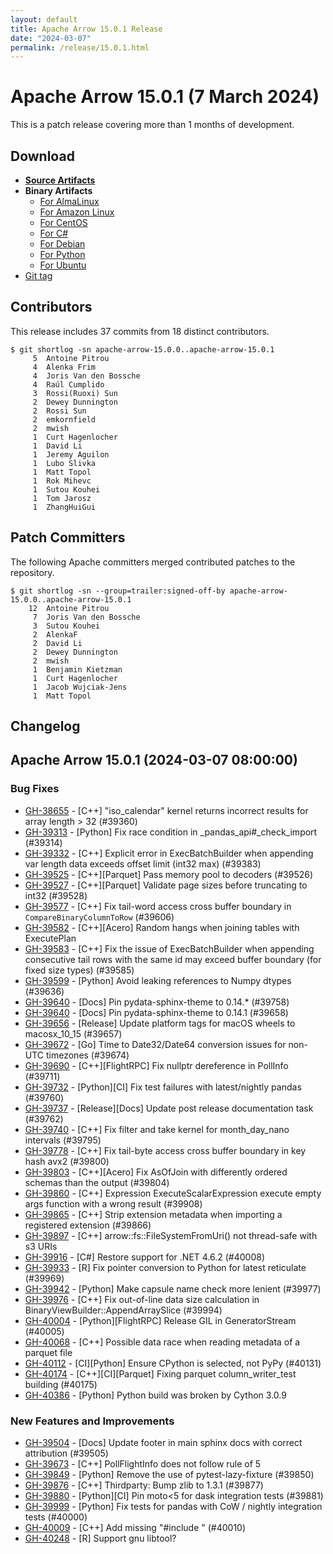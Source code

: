 ```yaml
---
layout: default
title: Apache Arrow 15.0.1 Release
date: "2024-03-07"
permalink: /release/15.0.1.html
---
```

<!--
{% comment %}
Licensed to the Apache Software Foundation (ASF) under one or more
contributor license agreements.  See the NOTICE file distributed with
this work for additional information regarding copyright ownership.
The ASF licenses this file to you under the Apache License, Version 2.0
(the "License"); you may not use this file except in compliance with
the License.  You may obtain a copy of the License at

http://www.apache.org/licenses/LICENSE-2.0

Unless required by applicable law or agreed to in writing, software
distributed under the License is distributed on an "AS IS" BASIS,
WITHOUT WARRANTIES OR CONDITIONS OF ANY KIND, either express or implied.
See the License for the specific language governing permissions and
limitations under the License.
{% endcomment %}
-->

# Apache Arrow 15.0.1 (7 March 2024)

This is a patch release covering more than 1 months of development.

## Download

* [**Source Artifacts**][1]
* **Binary Artifacts**
  * [For AlmaLinux][2]
  * [For Amazon Linux][3]
  * [For CentOS][4]
  * [For C#][5]
  * [For Debian][6]
  * [For Python][7]
  * [For Ubuntu][8]
* [Git tag][9]

## Contributors

This release includes 37 commits from 18 distinct contributors.

```console
$ git shortlog -sn apache-arrow-15.0.0..apache-arrow-15.0.1
     5	Antoine Pitrou
     4	Alenka Frim
     4	Joris Van den Bossche
     4	Raúl Cumplido
     3	Rossi(Ruoxi) Sun
     2	Dewey Dunnington
     2	Rossi Sun
     2	emkornfield
     2	mwish
     1	Curt Hagenlocher
     1	David Li
     1	Jeremy Aguilon
     1	Lubo Slivka
     1	Matt Topol
     1	Rok Mihevc
     1	Sutou Kouhei
     1	Tom Jarosz
     1	ZhangHuiGui
```

## Patch Committers

The following Apache committers merged contributed patches to the repository.

```console
$ git shortlog -sn --group=trailer:signed-off-by apache-arrow-15.0.0..apache-arrow-15.0.1
    12	Antoine Pitrou
     7	Joris Van den Bossche
     3	Sutou Kouhei
     2	AlenkaF
     2	David Li
     2	Dewey Dunnington
     2	mwish
     1	Benjamin Kietzman
     1	Curt Hagenlocher
     1	Jacob Wujciak-Jens
     1	Matt Topol
```

## Changelog


## Apache Arrow 15.0.1 (2024-03-07 08:00:00)

### Bug Fixes

* [GH-38655](https://github.com/apache/arrow/issues/38655) - [C++] "iso_calendar" kernel returns incorrect results for array length > 32 (#39360)
* [GH-39313](https://github.com/apache/arrow/issues/39313) - [Python] Fix race condition in _pandas_api#_check_import (#39314)
* [GH-39332](https://github.com/apache/arrow/issues/39332) - [C++] Explicit error in ExecBatchBuilder when appending var length data exceeds offset limit (int32 max) (#39383)
* [GH-39525](https://github.com/apache/arrow/issues/39525) - [C++][Parquet] Pass memory pool to decoders (#39526)
* [GH-39527](https://github.com/apache/arrow/issues/39527) - [C++][Parquet] Validate page sizes before truncating to int32 (#39528)
* [GH-39577](https://github.com/apache/arrow/issues/39577) - [C++] Fix tail-word access cross buffer boundary in `CompareBinaryColumnToRow` (#39606)
* [GH-39582](https://github.com/apache/arrow/issues/39582) - [C++][Acero] Random hangs when joining tables with ExecutePlan
* [GH-39583](https://github.com/apache/arrow/issues/39583) - [C++] Fix the issue of ExecBatchBuilder when appending consecutive tail rows with the same id may exceed buffer boundary (for fixed size types) (#39585)
* [GH-39599](https://github.com/apache/arrow/issues/39599) - [Python] Avoid leaking references to Numpy dtypes (#39636)
* [GH-39640](https://github.com/apache/arrow/issues/39640) - [Docs] Pin pydata-sphinx-theme to 0.14.* (#39758)
* [GH-39640](https://github.com/apache/arrow/issues/39640) - [Docs] Pin pydata-sphinx-theme to 0.14.1 (#39658)
* [GH-39656](https://github.com/apache/arrow/issues/39656) - [Release] Update platform tags for macOS wheels to macosx_10_15 (#39657)
* [GH-39672](https://github.com/apache/arrow/issues/39672) - [Go] Time to Date32/Date64 conversion issues for non-UTC timezones (#39674)
* [GH-39690](https://github.com/apache/arrow/issues/39690) - [C++][FlightRPC] Fix nullptr dereference in PollInfo (#39711)
* [GH-39732](https://github.com/apache/arrow/issues/39732) - [Python][CI] Fix test failures with latest/nightly pandas (#39760)
* [GH-39737](https://github.com/apache/arrow/issues/39737) - [Release][Docs] Update post release documentation task (#39762)
* [GH-39740](https://github.com/apache/arrow/issues/39740) - [C++] Fix filter and take kernel for month_day_nano intervals (#39795)
* [GH-39778](https://github.com/apache/arrow/issues/39778) - [C++] Fix tail-byte access cross buffer boundary in key hash avx2 (#39800)
* [GH-39803](https://github.com/apache/arrow/issues/39803) - [C++][Acero] Fix AsOfJoin with differently ordered schemas than the output (#39804)
* [GH-39860](https://github.com/apache/arrow/issues/39860) - [C++] Expression ExecuteScalarExpression execute empty args function with a wrong result (#39908)
* [GH-39865](https://github.com/apache/arrow/issues/39865) - [C++] Strip extension metadata when importing a registered extension (#39866)
* [GH-39897](https://github.com/apache/arrow/issues/39897) - [C++] arrow::fs::FileSystemFromUri() not thread-safe with s3 URIs
* [GH-39916](https://github.com/apache/arrow/issues/39916) - [C#] Restore support for .NET 4.6.2 (#40008)
* [GH-39933](https://github.com/apache/arrow/issues/39933) - [R] Fix pointer conversion to Python for latest reticulate (#39969)
* [GH-39942](https://github.com/apache/arrow/issues/39942) - [Python] Make capsule name check more lenient (#39977)
* [GH-39976](https://github.com/apache/arrow/issues/39976) - [C++] Fix out-of-line data size calculation in BinaryViewBuilder::AppendArraySlice (#39994)
* [GH-40004](https://github.com/apache/arrow/issues/40004) - [Python][FlightRPC] Release GIL in GeneratorStream (#40005)
* [GH-40068](https://github.com/apache/arrow/issues/40068) - [C++] Possible data race when reading metadata of a parquet file
* [GH-40112](https://github.com/apache/arrow/issues/40112) - [CI][Python] Ensure CPython is selected, not PyPy (#40131)
* [GH-40174](https://github.com/apache/arrow/issues/40174) - [C++][CI][Parquet] Fixing parquet column_writer_test building (#40175)
* [GH-40386](https://github.com/apache/arrow/issues/40386) - [Python] Python build was broken by Cython 3.0.9


### New Features and Improvements

* [GH-39504](https://github.com/apache/arrow/issues/39504) - [Docs] Update footer in main sphinx docs with correct attribution (#39505)
* [GH-39673](https://github.com/apache/arrow/issues/39673) - [C++] PollFlightInfo does not follow rule of 5
* [GH-39849](https://github.com/apache/arrow/issues/39849) - [Python] Remove the use of pytest-lazy-fixture (#39850)
* [GH-39876](https://github.com/apache/arrow/issues/39876) - [C++] Thirdparty: Bump zlib to 1.3.1 (#39877)
* [GH-39880](https://github.com/apache/arrow/issues/39880) - [Python][CI] Pin moto<5 for dask integration tests (#39881)
* [GH-39999](https://github.com/apache/arrow/issues/39999) - [Python] Fix tests for pandas with CoW / nightly integration tests (#40000)
* [GH-40009](https://github.com/apache/arrow/issues/40009) - [C++] Add missing "#include <algorithm>" (#40010)
* [GH-40248](https://github.com/apache/arrow/issues/40248) - [R] Support gnu libtool?


[1]: https://www.apache.org/dyn/closer.lua/arrow/arrow-15.0.1/
[2]: https://apache.jfrog.io/artifactory/arrow/almalinux/
[3]: https://apache.jfrog.io/artifactory/arrow/amazon-linux/
[4]: https://apache.jfrog.io/artifactory/arrow/centos/
[5]: https://apache.jfrog.io/artifactory/arrow/nuget/
[6]: https://apache.jfrog.io/artifactory/arrow/debian/
[7]: https://apache.jfrog.io/artifactory/arrow/python/15.0.1/
[8]: https://apache.jfrog.io/artifactory/arrow/ubuntu/
[9]: https://github.com/apache/arrow/releases/tag/apache-arrow-15.0.1
